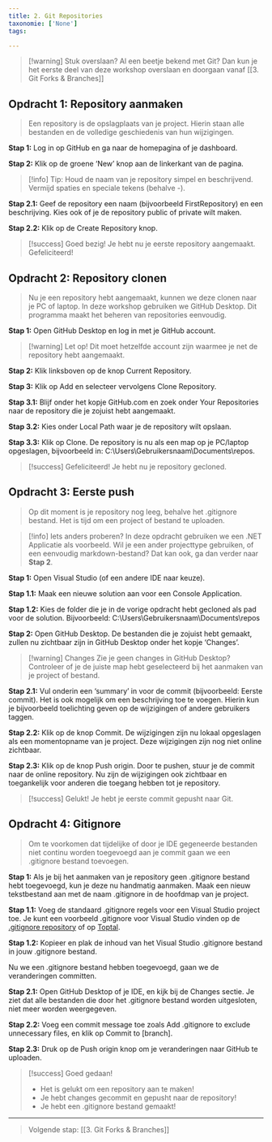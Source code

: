 ```yaml
---
title: 2. Git Repositories
taxonomie: ['None']
tags:

---
```


> [!warning] Stuk overslaan?
> Al een beetje bekend met Git? Dan kun je het eerste deel van deze workshop overslaan en doorgaan vanaf [[3. Git Forks & Branches]]

## Opdracht 1: Repository aanmaken
>Een repository is de opslagplaats van je project. Hierin staan alle bestanden en de volledige geschiedenis van hun wijzigingen.

**Stap 1:** Log in op GitHub en ga naar de homepagina of je dashboard.

**Stap 2:** Klik op de groene ‘New’ knop aan de linkerkant van de pagina.

> [!info] Tip:
> Houd de naam van je repository simpel en beschrijvend. Vermijd spaties en speciale tekens (behalve -).

**Stap 2.1:** Geef de repository een naam (bijvoorbeeld FirstRepository) en een beschrijving. Kies ook of je de repository public of private wilt maken.

**Stap 2.2:** Klik op de Create Repository knop.

>[!success] Goed bezig!
>Je hebt nu je eerste repository aangemaakt. Gefeliciteerd!

  
## Opdracht 2: Repository clonen
>Nu je een repository hebt aangemaakt, kunnen we deze clonen naar je PC of laptop. In deze workshop gebruiken we GitHub Desktop. Dit programma maakt het beheren van repositories eenvoudig.

**Stap 1:** Open GitHub Desktop en log in met je GitHub account.
> [!warning] Let op!
> Dit moet hetzelfde account zijn waarmee je net de repository hebt aangemaakt.

**Stap 2:** Klik linksboven op de knop Current Repository.

**Stap 3:** Klik op Add en selecteer vervolgens Clone Repository.

**Stap 3.1:** Blijf onder het kopje GitHub.com en zoek onder Your Repositories naar de repository die je zojuist hebt aangemaakt.

**Stap 3.2:** Kies onder Local Path waar je de repository wilt opslaan.

**Stap 3.3:** Klik op Clone.
	De repository is nu als een map op je PC/laptop opgeslagen, bijvoorbeeld in: C:\Users\Gebruikersnaam\Documents\repos.

>[!success] Gefeliciteerd!
>Je hebt nu je repository gecloned.


## Opdracht 3: Eerste push
>Op dit moment is je repository nog leeg, behalve het .gitignore bestand. Het is tijd om een project of bestand te uploaden.

> [!info] Iets anders proberen?
> In deze opdracht gebruiken we een .NET Applicatie als voorbeeld. Wil je een ander projecttype gebruiken, of een eenvoudig markdown-bestand? Dat kan ook, ga dan verder naar **Stap 2**.

**Stap 1:** Open Visual Studio (of een andere IDE naar keuze).

**Stap 1.1:** Maak een nieuwe solution aan voor een Console Application.

**Stap 1.2:** Kies de folder die je in de vorige opdracht hebt gecloned als pad voor de solution.
	Bijvoorbeeld: C:\Users\Gebruikersnaam\Documents\repos

**Stap 2:** Open GitHub Desktop.
	De bestanden die je zojuist hebt gemaakt, zullen nu zichtbaar zijn in GitHub Desktop onder het kopje ‘Changes’.

> [!warning] Changes
> Zie je geen changes in GitHub Desktop? Controleer of je de juiste map hebt geselecteerd bij het aanmaken van je project of bestand.

**Stap 2.1:** Vul onderin een ‘summary’ in voor de commit (bijvoorbeeld: Eerste commit).
	Het is ook mogelijk om een beschrijving toe te voegen. Hierin kun je bijvoorbeeld toelichting geven op de wijzigingen of andere gebruikers taggen.

**Stap 2.2:** Klik op de knop Commit.
	De wijzigingen zijn nu lokaal opgeslagen als een momentopname van je project. Deze wijzigingen zijn nog niet online zichtbaar.

**Stap 2.3:** Klik op de knop Push origin.
	Door te pushen, stuur je de commit naar de online repository. Nu zijn de wijzigingen ook zichtbaar en toegankelijk voor anderen die toegang hebben tot je repository.

> [!success] Gelukt!
> Je hebt je eerste commit gepusht naar Git.


## Opdracht 4: Gitignore
>Om te voorkomen dat tijdelijke of door je IDE gegeneerde bestanden niet continu worden toegevoegd aan je commit gaan we een .gitignore bestand toevoegen.

**Stap 1:** Als je bij het aanmaken van je repository geen .gitignore bestand hebt toegevoegd, kun je deze nu handmatig aanmaken. Maak een nieuw tekstbestand aan met de naam .gitignore in de hoofdmap van je project.

**Stap 1.1:** Voeg de standaard .gitignore regels voor een Visual Studio project toe. Je kunt een voorbeeld .gitignore voor Visual Studio vinden op de [.gitignore repository](https://github.com/github/gitignore/blob/main/VisualStudio.gitignore) of op [Toptal](https://www.toptal.com/developers/gitignore).

**Stap 1.2:** Kopieer en plak de inhoud van het Visual Studio .gitignore bestand in jouw .gitignore bestand.

Nu we een .gitignore bestand hebben toegevoegd, gaan we de veranderingen committen.

**Stap 2.1:** Open GitHub Desktop of je IDE, en kijk bij de Changes sectie. Je ziet dat alle bestanden die door het .gitignore bestand worden uitgesloten, niet meer worden weergegeven.

**Stap 2.2:** Voeg een commit message toe zoals Add .gitignore to exclude unnecessary files, en klik op Commit to [branch].

**Stap 2.3:** Druk op de Push origin knop om je veranderingen naar GitHub te uploaden.


> [!success] Goed gedaan!
> - Het is gelukt om een repository aan te maken!
> - Je hebt changes gecommit en gepusht naar de repository!
> - Je hebt een .gitignore bestand gemaakt!

---
> Volgende stap: [[3. Git Forks & Branches]]